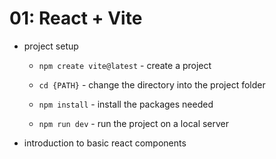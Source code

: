 # 01: React + Vite

* project setup

  * `npm create vite@latest` - create a project
  
  * `cd {PATH}` - change the directory into the project folder
  
  * `npm install` - install the packages needed
  
  * `npm run dev` - run the project on a local server

* introduction to basic react components 
